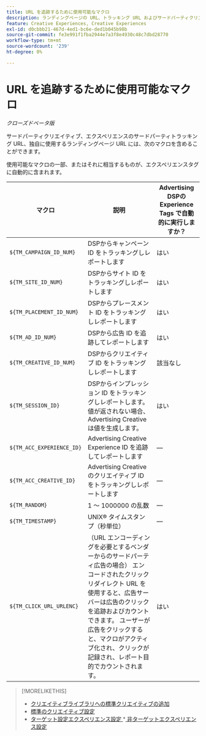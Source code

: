 ```yaml
---
title: URL を追跡するために使用可能なマクロ
description: ランディングページの URL、トラッキング URL およびサードパーティクリエイティブに追加できるマクロを参照します。
feature: Creative Experiences, Creative Experiences
exl-id: d0cbbb21-467d-4ed1-bc6e-ded1b045b98b
source-git-commit: fe3e991f1fba2944e7a3f8e4930c48c7dbd28770
workflow-type: tm+mt
source-wordcount: '239'
ht-degree: 0%

---
```


# URL を追跡するために使用可能なマクロ

*クローズドベータ版*

<!-- More feature metadata??? -->

サードパーティクリエイティブ、エクスペリエンスのサードパーティトラッキング URL、独自に使用するランディングページ URL には、次のマクロを含めることができます。

使用可能なマクロの一部、またはそれに相当するものが、エクスペリエンスタグに自動的に含まれます。

<!-- Later: 

| Macro | Description | Automatically in experience tags for Advertising DSP? | Automatically in experience tags for [!DNL Google Campaign Manager 360]? |
| --- | --- | --- | --- |
| `${TM_CAMPAIGN_ID_NUM}` | Tracks and reports the campaign ID from the DSP | Yes | No, but tags include the equivalent [!DNL Google Campaign Manager 360] macro `%ebuy!` |
| `${TM_SITE_ID_NUM}` | Tracks and reports the site ID from the DSP | Yes | No, but tags include the equivalent [!DNL Google Campaign Manager 360] macro `%esid!` |
| `${TM_PLACEMENT_ID_NUM}` | Tracks and reports the placement ID from the DSP | Yes | No, but tags include the equivalent [!DNL Google Campaign Manager 360] macro `%epid!` |
| `${TM_AD_ID_NUM}` | Tracks and reports the ad ID from the DSP | Yes | No, but tags include the equivalent [!DNL Google Campaign Manager 360] macro `%eaid!` |
| `${TM_CREATIVE_ID_NUM}` | Tracks and reports the creative ID from the DSP | N/A | No, but tags include the equivalent [!DNL Google Campaign Manager 360] macro `%ecid!` |
| `${TM_SESSION_ID}` | Tracks and reports the impression ID from the DSP. If a value isn't returned, Advertising Creative generates one. | Yes | &mdash; |
| `${TM_ACC_EXPERIENCE_ID}` | Tracks and reports the Advertising Creative experience ID | &mdash; | &mdash; |
| `${TM_ACC_CREATIVE_ID}` | Tracks and reports the Advertising Creative creative ID | &mdash; | &mdash; |
| `${TM_RANDOM}` | A random number between 1 and 1000000 | &mdash; | &mdash; |
| `${TM_TIMESTAMP}` | The Unix Timestamp (in seconds) | &mdash; | &mdash; |
| `${TM_CLICK_URL_URLENC}` | (For third-party ads from vendors who require URL encoding) The encoded click redirect URL, which enables ad servers to track and count ad clicks. When the ad is served and the user clicks on it, the macro is activated, and the click is recorded and counted for reporting purposes. | Yes | &mdash; |

-->

| マクロ | 説明 | Advertising DSPの Experience Tags で自動的に実行しますか？ |
| --- | --- | --- |
| `${TM_CAMPAIGN_ID_NUM}` | DSPからキャンペーン ID をトラッキングしレポートします | はい |
| `${TM_SITE_ID_NUM}` | DSPからサイト ID をトラッキングしレポートします | はい |
| `${TM_PLACEMENT_ID_NUM}` | DSPからプレースメント ID をトラッキングしレポートします | はい |
| `${TM_AD_ID_NUM}` | DSPから広告 ID を追跡してレポートします | はい |
| `${TM_CREATIVE_ID_NUM}` | DSPからクリエイティブ ID をトラッキングしレポートします | 該当なし |
| `${TM_SESSION_ID}` | DSPからインプレッション ID をトラッキングしレポートします。 値が返されない場合、Advertising Creativeは値を生成します。 | はい |
| `${TM_ACC_EXPERIENCE_ID}` | Advertising Creative Experience ID を追跡してレポートします | — |
| `${TM_ACC_CREATIVE_ID}` | Advertising Creativeのクリエイティブ ID をトラッキングしレポートします | — |
| `${TM_RANDOM}` | 1 ～ 1000000 の乱数 | — |
| `${TM_TIMESTAMP}` | UNIX® タイムスタンプ（秒単位） | — |
| `${TM_CLICK_URL_URLENC}` | （URL エンコーディングを必要とするベンダーからのサードパーティ広告の場合） エンコードされたクリックリダイレクト URL を使用すると、広告サーバーは広告のクリックを追跡およびカウントできます。 ユーザーが広告をクリックすると、マクロがアクティブ化され、クリックが記録され、レポート目的でカウントされます。 | はい |

>[!MORELIKETHIS]
>
>* [ クリエイティブライブラリへの標準クリエイティブの追加 ](/help/creative/creative-libraries/creative-add-standard.md#creative-add-third-party)
>* [ 標準のクリエイティブ設定 ](/help/creative/creative-libraries/creative-settings-standard.md#creative-settings-third-party)
>* [ ターゲット設定エクスペリエンス設定 ](/help/creative/experiences/experience-settings-targeting.md)
>*[ 非ターゲットエクスペリエンス設定 ](/help/creative/experiences/experience-settings-no-targeting.md)
